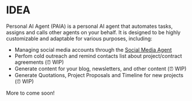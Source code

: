 <!-- IDEA -->

# IDEA

Personal AI Agent (PAIA) is a personal AI agent that automates tasks, assigns and calls other agents on your behalf. It is designed to be highly customizable and adaptable for various purposes, including:

- Managing social media accounts through the [Social Media Agent](/agents/social_media/README.md)
- Perfom cold outreach and remind contacts list about project/contract agreements (⏰ WIP)
- Generate content for your blog, newsletters, and other content (⏰ WIP)
- Generate Quotations, Project Proposals and Timeline for new projects (⏰ WIP)

More to come soon!
